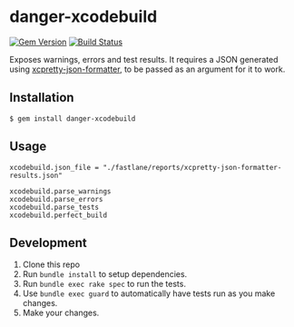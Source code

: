 # danger-xcodebuild

[![Gem Version](https://badge.fury.io/rb/danger-xcodebuild.svg)](https://badge.fury.io/rb/danger-xcodebuild) [![Build Status](https://travis-ci.org/valeriomazzeo/danger-xcodebuild.svg?branch=master)](https://travis-ci.org/valeriomazzeo/danger-xcodebuild)

Exposes warnings, errors and test results. It requires a JSON generated using [xcpretty-json-formatter](https://github.com/marcelofabri/xcpretty-json-formatter), to be passed as an argument for it to work.

## Installation

    $ gem install danger-xcodebuild

## Usage

    xcodebuild.json_file = "./fastlane/reports/xcpretty-json-formatter-results.json"

    xcodebuild.parse_warnings
    xcodebuild.parse_errors
    xcodebuild.parse_tests
    xcodebuild.perfect_build

## Development

1. Clone this repo
2. Run `bundle install` to setup dependencies.
3. Run `bundle exec rake spec` to run the tests.
4. Use `bundle exec guard` to automatically have tests run as you make changes.
5. Make your changes.
